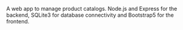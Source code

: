 A web app to manage product catalogs. Node.js and Express for the backend, SQLite3 for database connectivity and Bootstrap5 for the frontend. 
